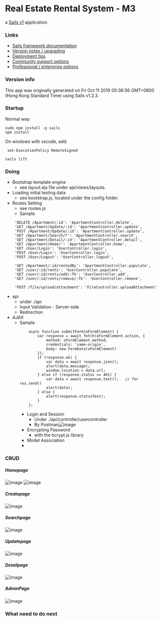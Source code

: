 # Real Estate Rental System - M3

a [Sails v1](https://sailsjs.com) application 


### Links

+ [Sails framework documentation](https://sailsjs.com/get-started)
+ [Version notes / upgrading](https://sailsjs.com/documentation/upgrading)
+ [Deployment tips](https://sailsjs.com/documentation/concepts/deployment)
+ [Community support options](https://sailsjs.com/support)
+ [Professional / enterprise options](https://sailsjs.com/enterprise)


### Version info

This app was originally generated on Fri Oct 11 2019 00:36:56 GMT+0800 (Hong Kong Standard Time) using Sails v1.2.3.

### Startup 
Normal way:
```
sudo npm install -g sails
npm install
```
On windows with vscode, add:
```
 set-ExecutionPolicy RemoteSigned
```

```
sails lift
```
### Doing
- Bootstrap template engine 
   -  see layout.ejs file under api/views/layouts.
- Loading initial testing data
  - see bootstrap.js, located under the config folder.
- Routes Setting
  - see routes.js
  - Sample
   ```
    'DELETE /Apartment/:id': 'ApartmentController.delete',
    'GET /Apartment/Update/:id': 'ApartmentController.update',
    'POST /Apartment/Update/:id': 'ApartmentController.update',
    'GET /Apartment/Search/?': 'ApartmentController.search',
    'GET /Apartment/Detail/:id': 'ApartmentController.detail',
    'GET /Apartment/Home/': 'ApartmentController.home',
    'GET /User/Login': 'UserController.login',
    'POST /User/Login': 'UserController.login',
    'POST /User/Logout': 'UserController.logout',

    'GET /Apartment/:id/rentedBy': 'ApartmentController.populate',
    'GET /user/:id/rents': 'UserController.populate',
    'GET /user/:id/rents/add/:fk': 'UserController.add',
    'GET /user/:id/rents/remove/:fk': 'UserController.remove',

    'POST /file/upload/attachment': 'FileController.uploadAttachment'
   ```
- api
  - under ./api 
  - Input Validation - Server-side
  - Redirection
- AJAX 
  - Sample
    ```
        async function submitForm(oFormElement) {
            var response = await fetch(oFormElement.action, {
                method: oFormElement.method,
                credentials: 'same-origin',
                body: new FormData(oFormElement)
            });
            if (response.ok) {
                var data = await response.json();
                alert(data.message);
                window.location = data.url;
            } else if (response.status == 401) {
                var data = await response.text();   // for res.send()
                alert(data);
            } else {
                alert(response.statusText);
            }
        };
    ```
    - Login and Session
      - Under ./api/controller/usercontroller
      - By Postman![image](Image/LoginSession.png)
    - Encrypting Password
      - with the bcrypt.js library
    - Model Association
    - 
### CRUD
##### Homepage
![image](/Image/HomePage.png)
![image](/Image/Home(Admin)Page.png)
##### Createpage
![image](/Image/CreatePage.png)
##### Searchpage 
![image](/Image/SearchPage.png)
##### Updatepage 
![image](/Image/UpdatePage.png)
##### Detailpage 
![image](/Image/Detail(Clients)Page.png)
##### AdminPage
![image](/Image/AdminPage.png)

### What need to do next


<!-- Internally, Sails used [`sails-generate@1.16.13`](https://github.com/balderdashy/sails-generate/tree/v1.16.13/lib/core-generators/new). -->



<!--
Note:  Generators are usually run using the globally-installed `sails` CLI (command-line interface).  This CLI version is _environment-specific_ rather than app-specific, thus over time, as a project's dependencies are upgraded or the project is worked on by different developers on different computers using different versions of Node.js, the Sails dependency in its package.json file may differ from the globally-installed Sails CLI release it was originally generated with.  (Be sure to always check out the relevant [upgrading guides](https://sailsjs.com/upgrading) before upgrading the version of Sails used by your app.  If you're stuck, [get help here](https://sailsjs.com/support).)
-->

